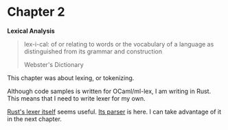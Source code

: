 # Chapter 2

**Lexical Analysis**

> lex-i-cal: of or relating to words or the vocabulary of a language as distinguished from its grammar and construction
>
> Webster's Dictionary

This chapter was about lexing, or tokenizing.

Although code samples is written for OCaml/ml-lex, I am writing in Rust. This means that I need to write lexer for my own.

[Rust's lexer itself](https://github.com/rust-lang/rust/tree/790d19cd259e9ec656c6e0bb1446e980115ba46f/compiler/rustc_lexer) seems useful. [Its parser](https://github.com/rust-lang/rust/tree/790d19cd259e9ec656c6e0bb1446e980115ba46f/compiler/rustc_parse) is here. I can take advantage of it in the next chapter.